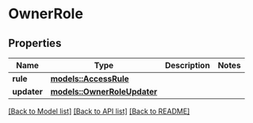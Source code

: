 # OwnerRole

## Properties

Name | Type | Description | Notes
------------ | ------------- | ------------- | -------------
**rule** | [**models::AccessRule**](AccessRule.md) |  | 
**updater** | [**models::OwnerRoleUpdater**](OwnerRoleUpdater.md) |  | 

[[Back to Model list]](../README.md#documentation-for-models) [[Back to API list]](../README.md#documentation-for-api-endpoints) [[Back to README]](../README.md)


